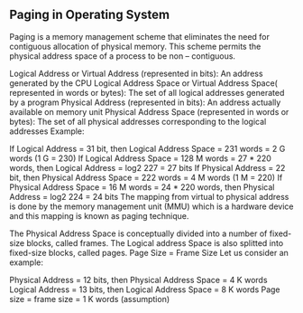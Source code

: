 ## Paging in Operating System

Paging is a memory management scheme that eliminates the need for contiguous allocation of physical memory. This scheme permits the physical address space of a process to be non – contiguous.

Logical Address or Virtual Address (represented in bits): An address generated by the CPU
Logical Address Space or Virtual Address Space( represented in words or bytes): The set of all logical addresses generated by a program
Physical Address (represented in bits): An address actually available on memory unit
Physical Address Space (represented in words or bytes): The set of all physical addresses corresponding to the logical addresses
Example:

If Logical Address = 31 bit, then Logical Address Space = 231 words = 2 G words (1 G = 230)
If Logical Address Space = 128 M words = 27 * 220 words, then Logical Address = log2 227 = 27 bits
If Physical Address = 22 bit, then Physical Address Space = 222 words = 4 M words (1 M = 220)
If Physical Address Space = 16 M words = 24 * 220 words, then Physical Address = log2 224 = 24 bits
The mapping from virtual to physical address is done by the memory management unit (MMU) which is a hardware device and this mapping is known as paging technique.

The Physical Address Space is conceptually divided into a number of fixed-size blocks, called frames.
The Logical address Space is also splitted into fixed-size blocks, called pages.
Page Size = Frame Size
Let us consider an example:

Physical Address = 12 bits, then Physical Address Space = 4 K words
Logical Address = 13 bits, then Logical Address Space = 8 K words
Page size = frame size = 1 K words (assumption)
